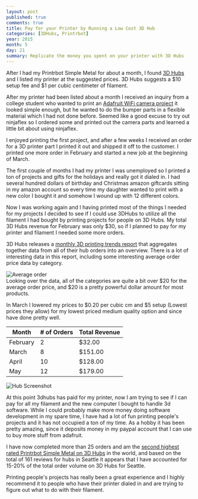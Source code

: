```yaml
---
layout: post
published: true
comments: true
title: Pay for your Printer by Running a Low Cost 3D Hub
categories: [3DHubs, Printrbot]
year: 2015
month: 5
day: 21
summary: Replicate the money you spent on your printer with 3D Hubs
---
```


After I had my Printrbot Simple Metal for about a month, I found [3D Hubs](https://www.3dhubs.com/) and I listed my printer at the suggested prices.  3D Hubs suggests a $10 setup fee and $1 per cubic centimeter of filament.

After my printer had been listed about a month I received an inquiry from a college student who wanted to print an [Adafruit WiFi camera project](https://learn.adafruit.com/diy-wifi-raspberry-pi-touch-cam/overview) it looked simple enough, but he wanted to do the bumper parts in a flexible material which I had not done before.  Seemed like a good excuse to try out ninjaflex so I ordered some and printed out the camera parts and learned a little bit about using ninjaflex.

I enjoyed printing the first project, and after a few weeks I received an order for a 3D printer part I printed it out and shipped it off to the customer.  I printed one more order in February and started a new job at the beginning of March.

The first couple of months I had my printer I was unemployed so I printed a ton of projects and gifts for the holidays and really got it dialed in. I had several hundred dollars of birthday and Christmas amazon giftcards sitting in my amazon account so every time my daughter wanted to print with a new color I bought it and somehow I wound up with 12 different colors.

Now I was working again and I having printed most of the things I needed for my projects I decided to see if I could use 3DHubs to utilize all the filament I had bought by printing projects for people on 3D Hubs. My total 3D Hubs revenue for February was only $30, so if I planned to pay for my printer and filament I needed some more orders.

3D Hubs releases a [monthly 3D printing trends report](https://www.3dhubs.com/trends) that aggregates together data from all of their hub orders into an overview. There is a lot of interesting data in this report, including some interesting average order price data by category.

<div class="row">
  <div class="col-sm-8 col-sm-offset-8">
    <img alt="Average order" src="http://garthvh.com/assets/img/3dhubs/3DHubsPopular_Print_Categories_May_2015.png" class="img-responsive img-rounded" />
  </div>
</div>
Looking over the data, all of the categories are quite a bit over $20 for the average order price, and $20 is a pretty powerful dollar amount for most products.

In March I lowered my prices to $0.20 per cubic cm and $5 setup (Lowest prices they allow) for my lowest priced medium quality option and since have done pretty well.

<table class="table table-bordered">
  <thead>
  <tr>
    <th>Month</th>
    <th># of Orders</th>
    <th>Total Revenue</th>
  </tr>
  </thead>
  <tbody>
  <tr>
    <td>February</td>
    <td>2</td>
    <td>$32.00</td>
  </tr>
   <tr>
     <td>March</td>
     <td>8</td>
     <td>$151.00</td>
   </tr>
   <tr>
     <td>April</td>
     <td>10</td>
     <td>$128.00</td>
   </tr>
   <tr>
     <td>May</td>
     <td>12</td>
     <td>$179.00</td>
   </tr>
  </tbody>
</table>

<div class="row">
  <div class="col-sm-8 col-sm-offset-8">
    <img alt="Hub Screenshot" src="http://garthvh.com/assets/img/3dhubs/hub_screenshot.png" class="img-responsive img-rounded" />
  </div>
</div>

At this point 3dhubs has paid for my printer, now I am trying to see if I can pay for all my filament and the new computer I bought to handle 3d software. While I could probably make more money doing software development in my spare time, I have had a lot of fun printing people's projects and it has not occupied a ton of my time. As a hobby it has been pretty amazing, since it deposits money in my paypal account that I can use to buy more stuff from adafruit.

I have now completed more than 25 orders and am the [second highest rated Printrbot Simple Metal on 3D Hubs](https://www.3dhubs.com/3dprint/printer/Printrbot_Simple_Metal) in the world, and based on the total of 161 reviews for hubs in Seattle it appears that I have accounted for 15-20% of the total order volume on 3D Hubs for Seattle.

Printing people's projects has really been a great experience and I highly recommend it to people who have their printer dialed in and are trying to figure out what to do with their filament.
